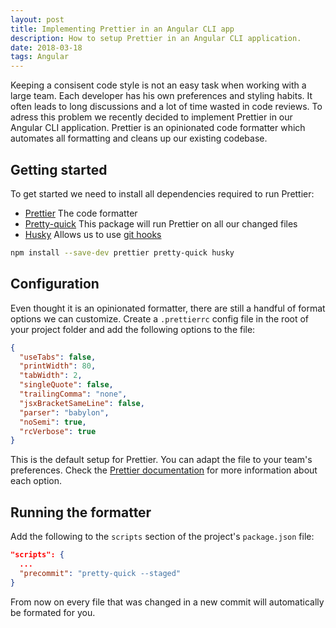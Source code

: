 ```yaml
---
layout: post
title: Implementing Prettier in an Angular CLI app
description: How to setup Prettier in an Angular CLI application.
date: 2018-03-18
tags: Angular
---
```


Keeping a consisent code style is not an easy task when working with a large team. Each developer has his own
preferences and styling habits. It often leads to long discussions and a lot of time wasted in code reviews. To adress
this problem we recently decided to implement Prettier in our Angular CLI application. Prettier is an opinionated
code formatter which automates all formatting and cleans up our existing codebase.

## Getting started
To get started we need to install all dependencies required to run Prettier:

- [Prettier](https://github.com/prettier/prettier)
The code formatter
- [Pretty-quick](https://github.com/azz/pretty-quick)
This package will run Prettier on all our changed files
- [Husky](https://github.com/typicode/husky)
Allows us to use [git hooks](https://git-scm.com/docs/githooks)

``` bash
npm install --save-dev prettier pretty-quick husky
```

## Configuration
Even thought it is an opinionated formatter, there are still a handful of format options we can customize. Create a `.prettierrc` config file in the root of your project folder and add the following options to the file:

``` json
{
  "useTabs": false,
  "printWidth": 80,
  "tabWidth": 2,
  "singleQuote": false,
  "trailingComma": "none",
  "jsxBracketSameLine": false,
  "parser": "babylon",
  "noSemi": true,
  "rcVerbose": true
}
```

This is the default setup for Prettier. You can adapt the file to your team's preferences. Check the [Prettier documentation](https://prettier.io/docs/en/options.html) for more information about each option.

## Running the formatter
Add the following to the `scripts` section of the project's `package.json` file:

``` json
"scripts": {
  ...
  "precommit": "pretty-quick --staged"
}
```

From now on every file that was changed in a new commit will automatically be formated for you.
